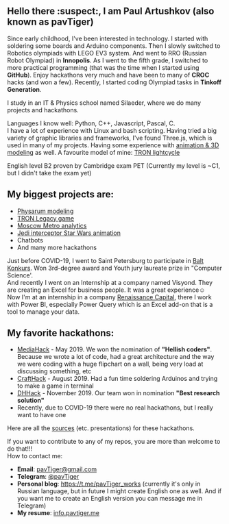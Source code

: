 ## Hello there :suspect:, I am Paul Artushkov (also known as pavTiger)
Since early childhood, I've been interested in technology. I started with soldering some boards and Arduino components. 
Then I slowly switched to Robotics olympiads with LEGO EV3 system. And went to RRO (Russian Robot Olympiad) in **Innopolis**. 
As I went to the fifth grade, I switched to more practical programming (that was the time when I started using **GitHub**). 
Enjoy hackathons very much and have been to many of **CROC** hacks (and won a few). Recently, I started coding Olympiad tasks in **Tinkoff Generation**.

I study in an IT & Physics school named Silaeder, where we do many projects and hackathons.

Languages I know well: Python, C++, Javascript, Pascal, C.  
I have a lot of experience with Linux and bash scripting. 
Having tried a big variety of graphic libraries and frameworks, I've found Three.js, which is used in many of my projects. Having some experience with [animation & 3D modeling](https://www.youtube.com/playlist?list=PLcn5eK1LvnGsmkTJKvAw54Up8n7LRRUP_) as well. A favourite model of mine: [TRON lightcycle](https://sketchfab.com/3d-models/tron-legacy-encom-786-lightcycle-89c2eba426574f53aaa9a8ee37c60495)

English level B2 proven by Cambridge exam PET (Currently my level is ~C1, but I didn't take the exam yet)

## My biggest projects are:
* [Physarum modeling](https://github.com/physarumAdv)
* [TRON Legacy game](https://github.com/light-merch/TRON_multiplayer)
* [Moscow Metro analytics](https://github.com/pavtiger/Moscow-Underground-Analysus)
* [Jedi interceptor Star Wars animation](https://youtu.be/P4HUq_jLq50)
* Chatbots
* And many more hackathons

Just before COVID-19, I went to Saint Petersburg to participate in [Balt Konkurs](https://baltkonkurs.ru). Won 3rd-degree award and Youth jury laureate prize in "Computer Science'.  
And recently I went on an Internship at a company named Visyond.
They are creating an Excel for business people. It was a great experience☺  
Now I'm at an internship in a company [Renaissance Capital](https://www.rencap.com), there I work with Power BI, especially Power Query which is an Excel add-on that is a tool to manage your data.

## My favorite hackathons:
* [MediaHack](http://mediahack.me) - May 2019. We won the nomination of **"Hellish coders"**. Because we wrote a lot of code, had a great architecture and the way we were coding with a huge flipchart on a wall, being very load at discussing something, etc
* [CraftHack](https://crafthack.me) - August 2019. Had a fun time soldering Arduinos and trying to make a game in terminal
* [DHHack](https://dhhack.ru) - November 2019. Our team won in nomination **"Best research solution"**
* Recently, due to COVID-19 there were no real hackathons, but I really want to have one

Here are all the [sources](https://drive.google.com/drive/folders/1Y5jziR-H5-SE5bgzEbWFj7at5dIC8yY6?usp=sharing) (etc. presentations) for these hackathons.


If you want to contribute to any of my repos, you are more than welcome to do that!!!  
How to contact me:
* **Email**: pavTiger@gmail.com
* **Telegram**: [@pavTiger](https://t.me/pavTiger)
* **Personal blog**: https://t.me/pavTiger_works (currently it's only in Russian language, but in future I might create English one as well. And if you want me to create an English version you can message me in Telegram)
* **My resume**: [info.pavtiger.me](https://docs.google.com/document/d/1exfoNc-7nH4eRsa_WKrpC1x2H22j2E02tQo_7jNjnUE/edit?usp=sharing)
